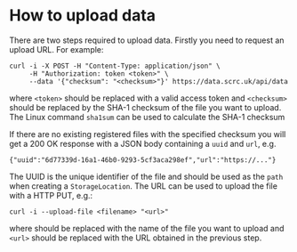 # How to upload data
There are two steps required to upload data. Firstly you need to request an upload URL. For example:
```
curl -i -X POST -H "Content-Type: application/json" \
     -H "Authorization: token <token>" \
     --data '{"checksum": "<checksum>"}' https://data.scrc.uk/api/data
```
where `<token>` should be replaced with a valid access token and `<checksum>` should be replaced by the SHA-1 checksum of the file you want to upload. The Linux command
`sha1sum` can be used to calculate the SHA-1 checksum

If there are no
existing registered files with the specified checksum you will get a 200 OK response with a JSON body containing a `uuid` and `url`, e.g.
```
{"uuid":"6d77339d-16a1-46b0-9293-5cf3aca298ef","url":"https://..."}
```
The UUID is the unique identifier of the file and should be used as the `path` when creating a `StorageLocation`. The URL can be used to upload the file with a HTTP PUT, e.g.:
```
curl -i --upload-file <filename> "<url>"
```
where <filename> should be replaced with the name of the file you want to upload and `<url>` should be replaced with the URL obtained in the previous step.

